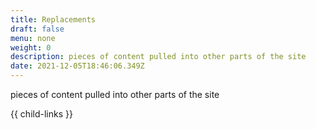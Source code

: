 ```yaml
---
title: Replacements
draft: false
menu: none
weight: 0
description: pieces of content pulled into other parts of the site
date: 2021-12-05T18:46:06.349Z
---
```

pieces of content pulled into other parts of the site

{{ child-links }}